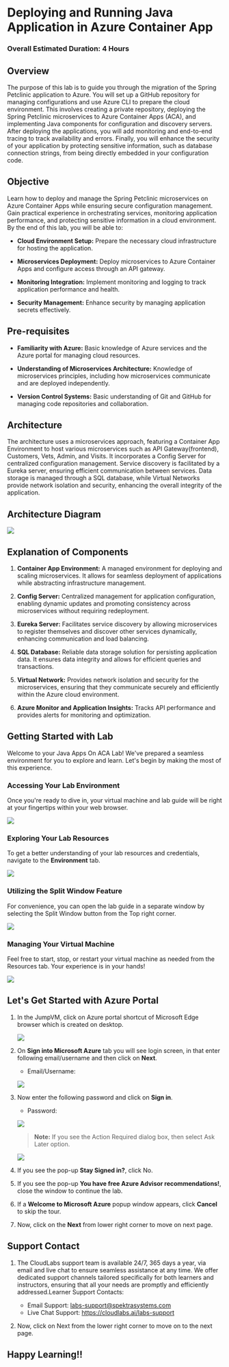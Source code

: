 # Deploying and Running Java Application in Azure Container App

### Overall Estimated Duration: 4 Hours

## Overview

The purpose of this lab is to guide you through the migration of the Spring Petclinic application to Azure. You will set up a GitHub repository for managing configurations and use Azure CLI to prepare the cloud environment. This involves creating a private repository, deploying the Spring Petclinic microservices to Azure Container Apps (ACA), and implementing Java components for configuration and discovery servers. After deploying the applications, you will add monitoring and end-to-end tracing to track availability and errors. Finally, you will enhance the security of your application by protecting sensitive information, such as database connection strings, from being directly embedded in your configuration code.

## Objective

Learn how to deploy and manage the Spring Petclinic microservices on Azure Container Apps while ensuring secure configuration management. Gain practical experience in orchestrating services, monitoring application performance, and protecting sensitive information in a cloud environment. By the end of this lab, you will be able to:

 - **Cloud Environment Setup:** Prepare the necessary cloud infrastructure for hosting the application.

 - **Microservices Deployment:** Deploy microservices to Azure Container Apps and configure access through an API gateway.

 - **Monitoring Integration:** Implement monitoring and logging to track application performance and health.

 - **Security Management:** Enhance security by managing application secrets effectively.

## Pre-requisites

 - **Familiarity with Azure:** Basic knowledge of Azure services and the Azure portal for managing cloud resources.

 - **Understanding of Microservices Architecture:** Knowledge of microservices principles, including how microservices communicate and are deployed independently.

 - **Version Control Systems:** Basic understanding of Git and GitHub for managing code repositories and collaboration.

## Architecture

The architecture uses a microservices approach, featuring a Container App Environment to host various microservices such as API Gateway(frontend), Customers, Vets, Admin, and Visits. It incorporates a Config Server for centralized configuration management. Service discovery is facilitated by a Eureka server, ensuring efficient communication between services. Data storage is managed through a SQL database, while Virtual Networks provide network isolation and security, enhancing the overall integrity of the application.

## Architecture Diagram

![](./media/acalab2.png)

## Explanation of Components

1. **Container App Environment:** A managed environment for deploying and scaling microservices. It allows for seamless deployment of applications while abstracting infrastructure management.

2. **Config Server:** Centralized management for application configuration, enabling dynamic updates and promoting consistency across microservices without requiring redeployment.

3. **Eureka Server:** Facilitates service discovery by allowing microservices to register themselves and discover other services dynamically, enhancing communication and load balancing.

4. **SQL Database:** Reliable data storage solution for persisting application data. It ensures data integrity and allows for efficient queries and transactions.

5. **Virtual Network:** Provides network isolation and security for the microservices, ensuring that they communicate securely and efficiently within the Azure cloud environment.

6. **Azure Monitor and Application Insights:** Tracks API performance and provides alerts for monitoring and optimization.

## Getting Started with Lab

Welcome to your Java Apps On ACA Lab! We've prepared a seamless environment for you to explore and learn. Let's begin by making the most of this experience.

### Accessing Your Lab Environment

Once you're ready to dive in, your virtual machine and lab guide will be right at your fingertips within your web browser.

![](./media/gs-01.png)

### Exploring Your Lab Resources

To get a better understanding of your lab resources and credentials, navigate to the **Environment** tab.

![](./media/gs-02.png)

### Utilizing the Split Window Feature

For convenience, you can open the lab guide in a separate window by selecting the Split Window button from the Top right corner.

![](./media/gs-03.png)

### Managing Your Virtual Machine

Feel free to start, stop, or restart your virtual machine as needed from the Resources tab. Your experience is in your hands!

![](./media/gs-04.png)

## Let's Get Started with Azure Portal

1. In the JumpVM, click on Azure portal shortcut of Microsoft Edge browser which is created on desktop.

   ![](./media/gs-05.png)

2. On **Sign into Microsoft Azure** tab you will see login screen, in that enter following email/username and then click on **Next**.

   - Email/Username: <inject key="AzureAdUserEmail"></inject>

   ![](./media/04.png)

3. Now enter the following password and click on **Sign in**.

   - Password: <inject key="AzureAdUserPassword"></inject>

   ![](./media/05.png)

   >**Note:** If you see the Action Required dialog box, then select Ask Later option.

   ![](./media/asklater.png)

4. If you see the pop-up **Stay Signed in?**, click No.

5. If you see the pop-up **You have free Azure Advisor recommendations!**, close the window to continue the lab.

6. If a **Welcome to Microsoft Azure** popup window appears, click **Cancel** to skip the tour.

7. Now, click on the **Next** from lower right corner to move on next page.

## Support Contact

1. The CloudLabs support team is available 24/7, 365 days a year, via email and live chat to ensure seamless assistance at any time. We offer dedicated support channels tailored specifically for both learners and instructors, ensuring that all your needs are promptly and efficiently addressed.Learner Support Contacts:

   - Email Support: labs-support@spektrasystems.com
   - Live Chat Support: https://cloudlabs.ai/labs-support

2. Now, click on Next from the lower right corner to move on to the next page.

## Happy Learning!!


